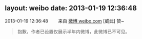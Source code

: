 layout: weibo
date: 2013-01-19 12:36:48
---
<meta name="referrer" content="no-referrer" />

2013-01-19 12:36:48  &nbsp;&nbsp;&nbsp;&nbsp;&nbsp;&nbsp; 来自 <a href="http://weibo.com/" rel="nofollow">微博 weibo.com</a>
[威武] 赞~
>  抱歉，作者已设置仅展示半年内微博，此微博已不可见。 ​​​
